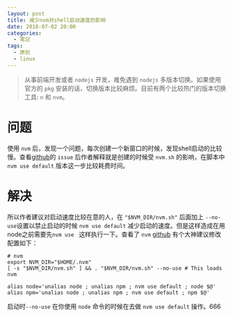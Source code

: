 ```yaml
---
layout: post
title: 减少nvm对shell启动速度的影响
date: 2018-07-02 20:00
categories:
  - 笔记
tags:
  - 原创
  - linux
---
```


> 从事前端开发或者 `nodejs` 开发，难免遇到 `nodejs` 多版本切换。如果使用官方的 `pkg` 安装的话，切换版本比较麻烦。目前有两个比较热门的版本切换工具: `n` 和 `nvm`。

<!-- more -->

# 问题

使用 `nvm` 后，发现一个问题，每次创建一个新窗口的时候，发现shell启动的比较慢。查看[github](https://github.com/creationix/nvm/issues/539)的 `issue` 后作者解释就是创建的时候受 `nvm.sh` 的影响，在脚本中 `nvm use default` 版本这一步比较耗费时间。

# 解决

所以作者建议对启动速度比较在意的人，在 `"$NVM_DIR/nvm.sh"` 后面加上 `--no-use`设置以禁止启动的时候 `nvm use default` 减少启动的速度。但是这样造成在用node之前需要先`nvm use ` 这样执行一下。查看了 `nvm` [github](https://github.com/creationix/nvm/issues/539) 有个大神建议修改配置如下：

```shell
# nvm
export NVM_DIR="$HOME/.nvm"
[ -s "$NVM_DIR/nvm.sh" ] && . "$NVM_DIR/nvm.sh" --no-use # This loads nvm

alias node='unalias node ; unalias npm ; nvm use default ; node $@'
alias npm='unalias node ; unalias npm ; nvm use default ; npm $@'
```

启动时`--no-use` 在你使用 `node` 命令的时候在去做 `nvm use default` 操作。666
